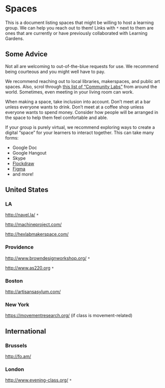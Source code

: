 # Spaces

This is a document listing spaces that might be willing to host a learning group. We can help you reach out to them! Links with `*` next to them are ones that are currently or have previously collaborated with Learning Gardens. 

## Some Advice

Not all are welcoming to out-of-the-blue requests for use. We recommend being courteous and you might well have to pay. 

We recommend reaching out to local libraries, makerspaces, and public art spaces. Also, scrol through [this list of “Community Labs”](https://www.are.na/lukas-wp/community-labs) from around the world. Sometimes, even meeting in your living room can work. 

When making a space, take inclusion into account. Don’t meet at a bar unless everyone wants to drink. Don’t meet at a coffee shop unless everyone wants to spend money. Consider how people will be arranged in the space to help them feel comfortable and able. 

If your group is purely virtual, we recommend exploring ways to create a digital “space” for your learners to interact together. This can take many forms:
- Google Doc
- Google Hangout
- Skype
- [Flockdraw](http://flockdraw.com/)
- [Figma](http://figma.com)
- and more!

## United States

### LA
http://navel.la/ `*`

http://machineproject.com/

http://hexlabmakerspace.com/

### Providence
http://www.browndesignworkshop.org/ `*`

http://www.as220.org `*`

### Boston
http://artisansasylum.com/

### New York
https://movementresearch.org/ (if class is movement-related)

## International
### Brussels
http://fo.am/

### London
http://www.evening-class.org/ `*`